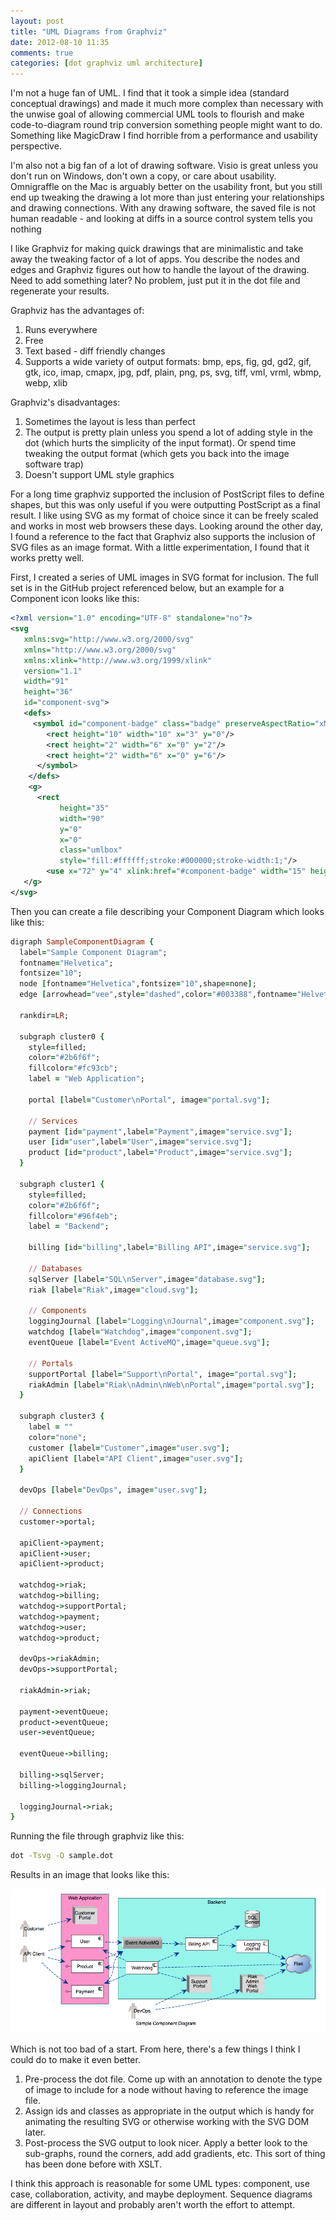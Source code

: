 ```yaml
---
layout: post
title: "UML Diagrams from Graphviz"
date: 2012-08-10 11:35
comments: true
categories: [dot graphviz uml architecture]
---
```

I'm not a huge fan of UML. I find that it took a simple idea (standard conceptual drawings) and made it much more complex than necessary with the unwise goal of allowing commercial UML tools to flourish and make code-to-diagram round trip conversion something people might want to do. Something like MagicDraw I find horrible from a performance and usability perspective.

I'm also not a big fan of a lot of drawing software. Visio is great unless you don't run on Windows, don't own a copy, or care about usability. Omnigraffle on the Mac is arguably better on the usability front, but you still end up tweaking the drawing a lot more than just entering your relationships and drawing connections. With any drawing software, the saved file is not human readable - and looking at diffs in a source control system tells you nothing

I like Graphviz for making quick drawings that are minimalistic and take away the tweaking factor of a lot of apps. You describe the nodes and edges and Graphviz figures out how to handle the layout of the drawing. Need to add something later? No problem, just put it in the dot file and regenerate your results.

Graphviz has the advantages of:

1. Runs everywhere
2. Free 
3. Text based - diff friendly changes
4. Supports a wide variety of output formats: bmp, eps, fig, gd, gd2, gif, gtk, ico, imap, cmapx, jpg, pdf, plain, png, ps, svg, tiff, vml, vrml, wbmp, webp, xlib

Graphviz's disadvantages:

1. Sometimes the layout is less than perfect
2. The output is pretty plain unless you spend a lot of adding style in the dot (which hurts the simplicity of the input format). Or spend time tweaking the output format (which gets you back into the image software trap)
3. Doesn't support UML style graphics

For a long time graphviz supported the inclusion of PostScript files to define shapes, but this was only useful if you were outputting PostScript as a final result. I like using SVG as my format of choice since it can be freely scaled and works in most web browsers these days. Looking around the other day, I found a reference to the fact that Graphviz also supports the inclusion of SVG files as an image format.  With a little experimentation, I found that it works pretty well.

First, I created a series of UML images in SVG format for inclusion. The full set is in the GitHub project referenced below, but an example for a Component icon looks like this:

``` xml component.svg
<?xml version="1.0" encoding="UTF-8" standalone="no"?>
<svg
   xmlns:svg="http://www.w3.org/2000/svg"
   xmlns="http://www.w3.org/2000/svg"
   xmlns:xlink="http://www.w3.org/1999/xlink"
   version="1.1"
   width="91"
   height="36"
   id="component-svg">
   <defs>
     <symbol id="component-badge" class="badge" preserveAspectRatio="xMaxYMin" viewBox="-1 -1 14 12" style="fill:#ffffff;stroke:#000000;stroke-width:0.75">
        <rect height="10" width="10" x="3" y="0"/>
        <rect height="2" width="6" x="0" y="2"/>
        <rect height="2" width="6" x="0" y="6"/>
      </symbol>
    </defs>
    <g>
      <rect
           height="35"
           width="90"
           y="0"
           x="0"
           class="umlbox" 
           style="fill:#ffffff;stroke:#000000;stroke-width:1;"/>
        <use x="72" y="4" xlink:href="#component-badge" width="15" height="11"/>
   </g>
</svg>
```

Then you can create a file describing your Component Diagram which looks like this:

``` ruby sample.dot
digraph SampleComponentDiagram {
  label="Sample Component Diagram";
  fontname="Helvetica";
  fontsize="10";
  node [fontname="Helvetica",fontsize="10",shape=none];
  edge [arrowhead="vee",style="dashed",color="#003388",fontname="Helvetica",fontsize="8"];

  rankdir=LR;

  subgraph cluster0 {
    style=filled;
    color="#2b6f6f";
    fillcolor="#fc93cb";
    label = "Web Application";

    portal [label="Customer\nPortal", image="portal.svg"];

    // Services
    payment [id="payment",label="Payment",image="service.svg"];
    user [id="user",label="User",image="service.svg"];
    product [id="product",label="Product",image="service.svg"];
  }

  subgraph cluster1 {
    style=filled;
    color="#2b6f6f";
    fillcolor="#96f4eb";
    label = "Backend";

    billing [id="billing",label="Billing API",image="service.svg"];

    // Databases
    sqlServer [label="SQL\nServer",image="database.svg"];
    riak [label="Riak",image="cloud.svg"];

    // Components
    loggingJournal [label="Logging\nJournal",image="component.svg"];
    watchdog [label="Watchdog",image="component.svg"];
    eventQueue [label="Event ActiveMQ",image="queue.svg"];

    // Portals
    supportPortal [label="Support\nPortal", image="portal.svg"];
    riakAdmin [label="Riak\nAdmin\nWeb\nPortal",image="portal.svg"];
  }

  subgraph cluster3 {
    label = ""
    color="none";
    customer [label="Customer",image="user.svg"];
    apiClient [label="API Client",image="user.svg"];
  }

  devOps [label="DevOps", image="user.svg"];

  // Connections
  customer->portal;

  apiClient->payment;
  apiClient->user;
  apiClient->product;

  watchdog->riak;
  watchdog->billing;
  watchdog->supportPortal;
  watchdog->payment;
  watchdog->user;
  watchdog->product;

  devOps->riakAdmin;
  devOps->supportPortal;

  riakAdmin->riak;

  payment->eventQueue;
  product->eventQueue;
  user->eventQueue;

  eventQueue->billing;

  billing->sqlServer;
  billing->loggingJournal;

  loggingJournal->riak;
}
```

Running the file through graphviz like this:

``` bash Process the dot file
dot -Tsvg -O sample.dot
```

Results in an image that looks like this:

![Sample Component Diagram](/images/2012-08-10/sample.dot.png)

Which is not too bad of a start. From here, there's a few things I think I could do to make it even better.

1. Pre-process the dot file. Come up with an annotation to denote the type of image to include for a node without having to reference the image file.
2. Assign ids and classes as appropriate in the output which is handy for animating the resulting SVG or otherwise working with the SVG DOM later.
3. Post-process the SVG output to look nicer. Apply a better look to the sub-graphs, round the corners, add add gradients, etc. This sort of thing has been done before with XSLT.

I think this approach is reasonable for some UML types: component, use case, collaboration, activity, and maybe deployment. Sequence diagrams are different in layout and probably aren't worth the effort to attempt.
